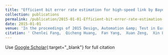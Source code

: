 ```yaml
---
title: "Efficient bit error rate estimation for high-speed link by Bayesian model fusion"
collection: publications
permalink: /publication/2015-01-01-Efficient-bit-error-rate-estimation-for-high-speed-link-by-Bayesian-model-fusion
date: 2015-01-01
venue: 'In the proceedings of 2015 Design, Automation &amp; Test in Europe Conference &amp; Exhibition (DATE)'
citation: ' Chenlei Fang,  Qicheng Huang,  Fan Yang,  Xuan Zeng,  Xin Li,  Chenjie Gu, &quot;Efficient bit error rate estimation for high-speed link by Bayesian model fusion.&quot; In the proceedings of 2015 Design, Automation &amp; Test in Europe Conference &amp; Exhibition (DATE), 2015.'
---
```

Use [Google Scholar](https://scholar.google.com/scholar?q=Efficient+bit+error+rate+estimation+for+high+speed+link+by+Bayesian+model+fusion){:target="_blank"} for full citation